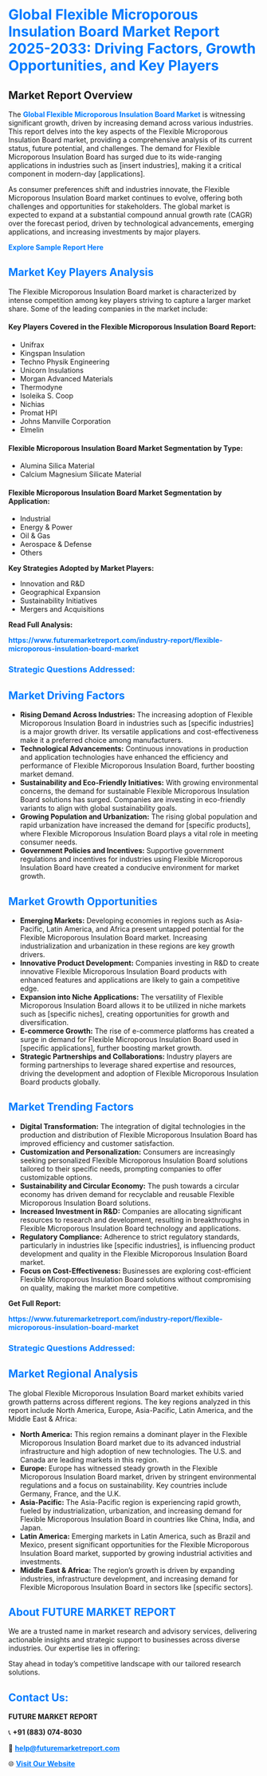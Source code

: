 <h1 style="color: #007BFF;">Global Flexible Microporous Insulation Board Market Report 2025-2033: Driving Factors, Growth Opportunities, and Key Players</h1>

<section id="overview">
<h2>Market Report Overview</h2>
<p>The <a href="https://www.futuremarketreport.com/industry-report/flexible-microporous-insulation-board-market" style="color: #007BFF; text-decoration: none;"><strong>Global Flexible Microporous Insulation Board Market</strong></a> is witnessing significant growth, driven by increasing demand across various industries. This report delves into the key aspects of the Flexible Microporous Insulation Board market, providing a comprehensive analysis of its current status, future potential, and challenges. The demand for Flexible Microporous Insulation Board has surged due to its wide-ranging applications in industries such as [insert industries], making it a critical component in modern-day [applications].</p>
<p>As consumer preferences shift and industries innovate, the Flexible Microporous Insulation Board market continues to evolve, offering both challenges and opportunities for stakeholders. The global market is expected to expand at a substantial compound annual growth rate (CAGR) over the forecast period, driven by technological advancements, emerging applications, and increasing investments by major players.</p>
</section>

<section id="overview">
<p><a href="https://www.futuremarketreport.com/request-sample/reportId=76806" style="color: #007BFF; text-decoration: none;"><strong>Explore Sample Report Here</strong></a></p>
</section>

<section id="key-players">
<h2 style="color: #007BFF;">Market Key Players Analysis</h2>
<p>The Flexible Microporous Insulation Board market is characterized by intense competition among key players striving to capture a larger market share. Some of the leading companies in the market include:</p>
<h4>Key Players Covered in the Flexible Microporous Insulation Board Report:</h4>
<ul><li>Unifrax</li><li>Kingspan Insulation</li><li>Techno Physik Engineering</li><li>Unicorn Insulations</li><li>Morgan Advanced Materials</li><li>Thermodyne</li><li>Isoleika S. Coop</li><li>Nichias</li><li>Promat HPI</li><li>Johns Manville Corporation</li><li>Elmelin</li></ul>
<h4>Flexible Microporous Insulation Board Market Segmentation by Type:</h4>
<ul><li>Alumina Silica Material</li><li>Calcium Magnesium Silicate Material</li></ul>

<h4>Flexible Microporous Insulation Board Market Segmentation by Application:</h4>
<ul><li>Industrial</li><li>Energy &amp; Power</li><li>Oil &amp; Gas</li><li>Aerospace &amp; Defense</li><li>Others</li></ul>
<p><strong>Key Strategies Adopted by Market Players:</strong></p>
<ul>
<li>Innovation and R&D</li>
<li>Geographical Expansion</li>
<li>Sustainability Initiatives</li>
<li>Mergers and Acquisitions</li>
</ul>
</section>

<section>
<p><strong>Read Full Analysis: </strong></p><a href="https://www.futuremarketreport.com/industry-report/flexible-microporous-insulation-board-market" style="color: #007BFF; text-decoration: none;"><strong>https://www.futuremarketreport.com/industry-report/flexible-microporous-insulation-board-market</strong></a>
<h3 style="color: #007BFF;">Strategic Questions Addressed:</h3>
</section>

<section id="driving-factors">
<h2 style="color: #007BFF;">Market Driving Factors</h2>
<ul>
<li><strong>Rising Demand Across Industries:</strong> The increasing adoption of Flexible Microporous Insulation Board in industries such as [specific industries] is a major growth driver. Its versatile applications and cost-effectiveness make it a preferred choice among manufacturers.</li>
<li><strong>Technological Advancements:</strong> Continuous innovations in production and application technologies have enhanced the efficiency and performance of Flexible Microporous Insulation Board, further boosting market demand.</li>
<li><strong>Sustainability and Eco-Friendly Initiatives:</strong> With growing environmental concerns, the demand for sustainable Flexible Microporous Insulation Board solutions has surged. Companies are investing in eco-friendly variants to align with global sustainability goals.</li>
<li><strong>Growing Population and Urbanization:</strong> The rising global population and rapid urbanization have increased the demand for [specific products], where Flexible Microporous Insulation Board plays a vital role in meeting consumer needs.</li>
<li><strong>Government Policies and Incentives:</strong> Supportive government regulations and incentives for industries using Flexible Microporous Insulation Board have created a conducive environment for market growth.</li>
</ul>
</section>

<section id="growth-opportunities">
<h2 style="color: #007BFF;">Market Growth Opportunities</h2>
<ul>
<li><strong>Emerging Markets:</strong> Developing economies in regions such as Asia-Pacific, Latin America, and Africa present untapped potential for the Flexible Microporous Insulation Board market. Increasing industrialization and urbanization in these regions are key growth drivers.</li>
<li><strong>Innovative Product Development:</strong> Companies investing in R&D to create innovative Flexible Microporous Insulation Board products with enhanced features and applications are likely to gain a competitive edge.</li>
<li><strong>Expansion into Niche Applications:</strong> The versatility of Flexible Microporous Insulation Board allows it to be utilized in niche markets such as [specific niches], creating opportunities for growth and diversification.</li>
<li><strong>E-commerce Growth:</strong> The rise of e-commerce platforms has created a surge in demand for Flexible Microporous Insulation Board used in [specific applications], further boosting market growth.</li>
<li><strong>Strategic Partnerships and Collaborations:</strong> Industry players are forming partnerships to leverage shared expertise and resources, driving the development and adoption of Flexible Microporous Insulation Board products globally.</li>
</ul>
</section>

<section id="trending-factors">
<h2 style="color: #007BFF;">Market Trending Factors</h2>
<ul>
<li><strong>Digital Transformation:</strong> The integration of digital technologies in the production and distribution of Flexible Microporous Insulation Board has improved efficiency and customer satisfaction.</li>
<li><strong>Customization and Personalization:</strong> Consumers are increasingly seeking personalized Flexible Microporous Insulation Board solutions tailored to their specific needs, prompting companies to offer customizable options.</li>
<li><strong>Sustainability and Circular Economy:</strong> The push towards a circular economy has driven demand for recyclable and reusable Flexible Microporous Insulation Board solutions.</li>
<li><strong>Increased Investment in R&D:</strong> Companies are allocating significant resources to research and development, resulting in breakthroughs in Flexible Microporous Insulation Board technology and applications.</li>
<li><strong>Regulatory Compliance:</strong> Adherence to strict regulatory standards, particularly in industries like [specific industries], is influencing product development and quality in the Flexible Microporous Insulation Board market.</li>
<li><strong>Focus on Cost-Effectiveness:</strong> Businesses are exploring cost-efficient Flexible Microporous Insulation Board solutions without compromising on quality, making the market more competitive.</li>
</ul>
</section>

<section>
<p><strong>Get Full Report: </strong></p><a href="https://www.futuremarketreport.com/industry-report/flexible-microporous-insulation-board-market" style="color: #007BFF; text-decoration: none;"><strong>https://www.futuremarketreport.com/industry-report/flexible-microporous-insulation-board-market</strong></a>
<h3 style="color: #007BFF;">Strategic Questions Addressed:</h3>
</section>


<section id="regional-analysis">
<h2 style="color: #007BFF;">Market Regional Analysis</h2>
<p>The global Flexible Microporous Insulation Board market exhibits varied growth patterns across different regions. The key regions analyzed in this report include North America, Europe, Asia-Pacific, Latin America, and the Middle East & Africa:</p>
<ul>
<li><strong>North America:</strong> This region remains a dominant player in the Flexible Microporous Insulation Board market due to its advanced industrial infrastructure and high adoption of new technologies. The U.S. and Canada are leading markets in this region.</li>
<li><strong>Europe:</strong> Europe has witnessed steady growth in the Flexible Microporous Insulation Board market, driven by stringent environmental regulations and a focus on sustainability. Key countries include Germany, France, and the U.K.</li>
<li><strong>Asia-Pacific:</strong> The Asia-Pacific region is experiencing rapid growth, fueled by industrialization, urbanization, and increasing demand for Flexible Microporous Insulation Board in countries like China, India, and Japan.</li>
<li><strong>Latin America:</strong> Emerging markets in Latin America, such as Brazil and Mexico, present significant opportunities for the Flexible Microporous Insulation Board market, supported by growing industrial activities and investments.</li>
<li><strong>Middle East & Africa:</strong> The region’s growth is driven by expanding industries, infrastructure development, and increasing demand for Flexible Microporous Insulation Board in sectors like [specific sectors].</li>
</ul>
</section>

<footer>
<h2 style="color: #007BFF;">About FUTURE MARKET REPORT</h2>
<p>We are a trusted name in market research and advisory services, delivering actionable insights and strategic support to businesses across diverse industries. Our expertise lies in offering:</p>

<p>Stay ahead in today’s competitive landscape with our tailored research solutions.</p>

<h2 style="color: #007BFF;">Contact Us:</h2>
<p><strong>FUTURE MARKET REPORT</strong></p>
<p>📞 <strong>+91 (883) 074-8030</strong></p>
<p>📧 <strong><a href="mailto:help@futuremarketreport.com" style="color: #007BFF;">help@futuremarketreport.com</a></strong></p>
<p>🌐 <strong><a href="https://www.futuremarketreport.com/" style="color: #007BFF;">Visit Our Website</a></strong></p>
</footer>